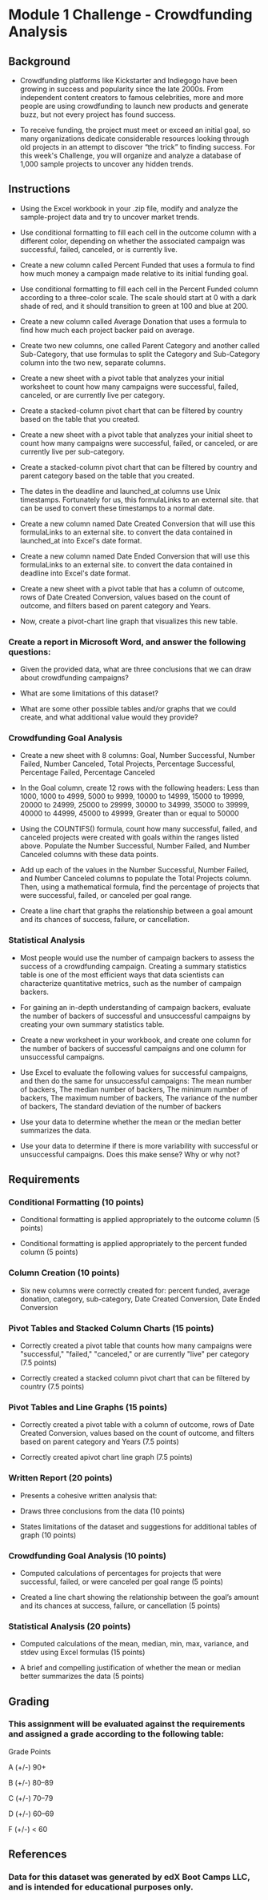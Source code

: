 # Module 1 Challenge - Crowdfunding Analysis

## Background

* Crowdfunding platforms like Kickstarter and Indiegogo have been growing in success and popularity since the late 2000s. From independent content creators to famous celebrities, more and more people are using crowdfunding to launch new products and generate buzz, but not every project has found success.

* To receive funding, the project must meet or exceed an initial goal, so many organizations dedicate considerable resources looking through old projects in an attempt to discover “the trick” to finding success. For this week's Challenge, you will organize and analyze a database of 1,000 sample projects to uncover any hidden trends.

## Instructions

* Using the Excel workbook in your .zip file, modify and analyze the sample-project data and try to uncover market trends.

* Use conditional formatting to fill each cell in the outcome column with a different color, depending on whether the associated campaign was successful, failed, canceled, or is currently live.

* Create a new column called Percent Funded that uses a formula to find how much money a campaign made relative to its initial funding goal.

* Use conditional formatting to fill each cell in the Percent Funded column according to a three-color scale. The scale should start at 0 with a dark shade of red, and it should transition to green at 100 and blue at 200.

* Create a new column called Average Donation that uses a formula to find how much each project backer paid on average.

* Create two new columns, one called Parent Category and another called Sub-Category, that use formulas to split the Category and Sub-Category column into the two new, separate columns.

* Create a new sheet with a pivot table that analyzes your initial worksheet to count how many campaigns were successful, failed, canceled, or are currently live per category.

* Create a stacked-column pivot chart that can be filtered by country based on the table that you created.

* Create a new sheet with a pivot table that analyzes your initial sheet to count how many campaigns were successful, failed, or canceled, or are currently live per sub-category.

* Create a stacked-column pivot chart that can be filtered by country and parent category based on the table that you created.

* The dates in the deadline and launched_at columns use Unix timestamps. Fortunately for us, this formulaLinks to an external site. that can be used to convert these timestamps to a normal date.

* Create a new column named Date Created Conversion that will use this formulaLinks to an external site. to convert the data contained in launched_at into Excel's date format.

* Create a new column named Date Ended Conversion that will use this formulaLinks to an external site. to convert the data contained in deadline into Excel's date format.

* Create a new sheet with a pivot table that has a column of outcome, rows of Date Created Conversion, values based on the count of outcome, and filters based on parent category and Years.

* Now, create a pivot-chart line graph that visualizes this new table.

### Create a report in Microsoft Word, and answer the following questions:

* Given the provided data, what are three conclusions that we can draw about crowdfunding campaigns?

* What are some limitations of this dataset?

* What are some other possible tables and/or graphs that we could create, and what additional value would they provide?

### Crowdfunding Goal Analysis

* Create a new sheet with 8 columns: Goal, Number Successful, Number Failed, Number Canceled, Total Projects, Percentage Successful, Percentage Failed, Percentage Canceled

* In the Goal column, create 12 rows with the following headers: Less than 1000, 1000 to 4999, 5000 to 9999, 10000 to 14999, 15000 to 19999, 20000 to 24999, 25000 to 29999, 30000 to 34999, 35000 to 39999, 40000 to 44999, 45000 to 49999, Greater than or equal to 50000

* Using the COUNTIFS() formula, count how many successful, failed, and canceled projects were created with goals within the ranges listed above. Populate the Number Successful, Number Failed, and Number Canceled columns with these data points.

* Add up each of the values in the Number Successful, Number Failed, and Number Canceled columns to populate the Total Projects column. Then, using a mathematical formula, find the percentage of projects that were successful, failed, or canceled per goal range.

* Create a line chart that graphs the relationship between a goal amount and its chances of success, failure, or cancellation.

### Statistical Analysis

* Most people would use the number of campaign backers to assess the success of a crowdfunding campaign. Creating a summary statistics table is one of the most efficient ways that data scientists can characterize quantitative metrics, such as the number of campaign backers.

* For gaining an in-depth understanding of campaign backers, evaluate the number of backers of successful and unsuccessful campaigns by creating your own summary statistics table.

* Create a new worksheet in your workbook, and create one column for the number of backers of successful campaigns and one column for unsuccessful campaigns.

* Use Excel to evaluate the following values for successful campaigns, and then do the same for unsuccessful campaigns: The mean number of backers, The median number of backers, The minimum number of backers, The maximum number of backers, The variance of the number of backers, The standard deviation of the number of backers

* Use your data to determine whether the mean or the median better summarizes the data.

* Use your data to determine if there is more variability with successful or unsuccessful campaigns. Does this make sense? Why or why not?

## Requirements

### Conditional Formatting (10 points)

* Conditional formatting is applied appropriately to the outcome column (5 points)

* Conditional formatting is applied appropriately to the percent funded column (5 points)

### Column Creation (10 points)

* Six new columns were correctly created for: percent funded, average donation, category, sub-category, Date Created Conversion, Date Ended Conversion

### Pivot Tables and Stacked Column Charts (15 points)

* Correctly created a pivot table that counts how many campaigns were "successful," "failed," "canceled," or are currently "live" per category (7.5 points)

* Correctly created a stacked column pivot chart that can be filtered by country (7.5 points)

### Pivot Tables and Line Graphs (15 points)

* Correctly created a pivot table with a column of outcome, rows of Date Created Conversion, values based on the count of outcome, and filters based on parent category and Years (7.5 points)

* Correctly created apivot chart line graph (7.5 points)

### Written Report (20 points)

* Presents a cohesive written analysis that:

* Draws three conclusions from the data (10 points)

* States limitations of the dataset and suggestions for additional tables of graph (10 points)

### Crowdfunding Goal Analysis (10 points)

* Computed calculations of percentages for projects that were successful, failed, or were canceled per goal range (5 points)

* Created a line chart showing the relationship between the goal’s amount and its chances at success, failure, or cancellation (5 points)

### Statistical Analysis (20 points)

* Computed calculations of the mean, median, min, max, variance, and stdev using Excel formulas (15 points)

* A brief and compelling justification of whether the mean or median better summarizes the data (5 points)

## Grading

### This assignment will be evaluated against the requirements and assigned a grade according to the following table:

Grade	Points

A (+/-)	90+

B (+/-)	80–89

C (+/-)	70–79

D (+/-)	60–69

F (+/-)	< 60

## References

### Data for this dataset was generated by edX Boot Camps LLC, and is intended for educational purposes only.
